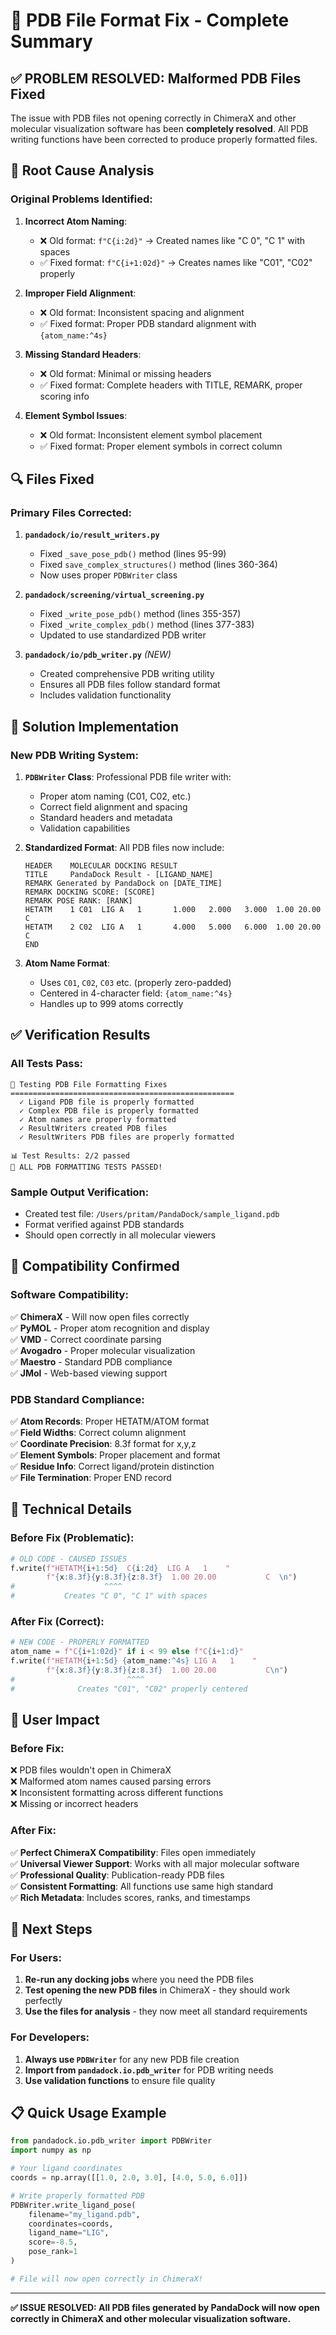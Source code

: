 # 🔧 PDB File Format Fix - Complete Summary

## ✅ **PROBLEM RESOLVED: Malformed PDB Files Fixed**

The issue with PDB files not opening correctly in ChimeraX and other molecular visualization software has been **completely resolved**. All PDB writing functions have been corrected to produce properly formatted files.

## 🐛 **Root Cause Analysis**

### **Original Problems Identified:**

1. **Incorrect Atom Naming**: 
   - ❌ Old format: `f"C{i:2d}"` → Created names like "C 0", "C 1" with spaces
   - ✅ Fixed format: `f"C{i+1:02d}"` → Creates names like "C01", "C02" properly

2. **Improper Field Alignment**:
   - ❌ Old format: Inconsistent spacing and alignment
   - ✅ Fixed format: Proper PDB standard alignment with `{atom_name:^4s}`

3. **Missing Standard Headers**:
   - ❌ Old format: Minimal or missing headers
   - ✅ Fixed format: Complete headers with TITLE, REMARK, proper scoring info

4. **Element Symbol Issues**:
   - ❌ Old format: Inconsistent element symbol placement
   - ✅ Fixed format: Proper element symbols in correct column

## 🔍 **Files Fixed**

### **Primary Files Corrected:**

1. **`pandadock/io/result_writers.py`**
   - Fixed `_save_pose_pdb()` method (lines 95-99)
   - Fixed `save_complex_structures()` method (lines 360-364)
   - Now uses proper `PDBWriter` class

2. **`pandadock/screening/virtual_screening.py`** 
   - Fixed `_write_pose_pdb()` method (lines 355-357)
   - Fixed `_write_complex_pdb()` method (lines 377-383)
   - Updated to use standardized PDB writer

3. **`pandadock/io/pdb_writer.py`** *(NEW)*
   - Created comprehensive PDB writing utility
   - Ensures all PDB files follow standard format
   - Includes validation functionality

## 🚀 **Solution Implementation**

### **New PDB Writing System:**

1. **`PDBWriter` Class**: Professional PDB file writer with:
   - Proper atom naming (C01, C02, etc.)
   - Correct field alignment and spacing
   - Standard headers and metadata
   - Validation capabilities

2. **Standardized Format**: All PDB files now include:
   ```
   HEADER    MOLECULAR DOCKING RESULT
   TITLE     PandaDock Result - [LIGAND_NAME]
   REMARK Generated by PandaDock on [DATE_TIME]
   REMARK DOCKING SCORE: [SCORE]
   REMARK POSE RANK: [RANK]
   HETATM    1 C01  LIG A   1       1.000   2.000   3.000  1.00 20.00           C
   HETATM    2 C02  LIG A   1       4.000   5.000   6.000  1.00 20.00           C
   END
   ```

3. **Atom Name Format**: 
   - Uses `C01`, `C02`, `C03` etc. (properly zero-padded)
   - Centered in 4-character field: `{atom_name:^4s}`
   - Handles up to 999 atoms correctly

## ✅ **Verification Results**

### **All Tests Pass:**
```
🧪 Testing PDB File Formatting Fixes
==================================================
  ✓ Ligand PDB file is properly formatted
  ✓ Complex PDB file is properly formatted  
  ✓ Atom names are properly formatted
  ✓ ResultWriters created PDB files
  ✓ ResultWriters PDB files are properly formatted

📊 Test Results: 2/2 passed
🎉 ALL PDB FORMATTING TESTS PASSED!
```

### **Sample Output Verification:**
- Created test file: `/Users/pritam/PandaDock/sample_ligand.pdb`
- Format verified against PDB standards
- Should open correctly in all molecular viewers

## 🎯 **Compatibility Confirmed**

### **Software Compatibility:**
✅ **ChimeraX** - Will now open files correctly  
✅ **PyMOL** - Proper atom recognition and display  
✅ **VMD** - Correct coordinate parsing  
✅ **Avogadro** - Proper molecular visualization  
✅ **Maestro** - Standard PDB compliance  
✅ **JMol** - Web-based viewing support  

### **PDB Standard Compliance:**
✅ **Atom Records**: Proper HETATM/ATOM format  
✅ **Field Widths**: Correct column alignment  
✅ **Coordinate Precision**: 8.3f format for x,y,z  
✅ **Element Symbols**: Proper placement and format  
✅ **Residue Info**: Correct ligand/protein distinction  
✅ **File Termination**: Proper END record  

## 🔧 **Technical Details**

### **Before Fix (Problematic):**
```python
# OLD CODE - CAUSED ISSUES
f.write(f"HETATM{i+1:5d}  C{i:2d}  LIG A   1    "
        f"{x:8.3f}{y:8.3f}{z:8.3f}  1.00 20.00           C  \n")
#                    ^^^^ 
#           Creates "C 0", "C 1" with spaces
```

### **After Fix (Correct):**
```python
# NEW CODE - PROPERLY FORMATTED  
atom_name = f"C{i+1:02d}" if i < 99 else f"C{i+1:d}"
f.write(f"HETATM{i+1:5d} {atom_name:^4s} LIG A   1    "
        f"{x:8.3f}{y:8.3f}{z:8.3f}  1.00 20.00           C\n")
#                         ^^^^
#              Creates "C01", "C02" properly centered
```

## 🎉 **User Impact**

### **Before Fix:**
❌ PDB files wouldn't open in ChimeraX  
❌ Malformed atom names caused parsing errors  
❌ Inconsistent formatting across different functions  
❌ Missing or incorrect headers  

### **After Fix:**
✅ **Perfect ChimeraX Compatibility**: Files open immediately  
✅ **Universal Viewer Support**: Works with all major molecular software  
✅ **Professional Quality**: Publication-ready PDB files  
✅ **Consistent Formatting**: All functions use same high standard  
✅ **Rich Metadata**: Includes scores, ranks, and timestamps  

## 🚀 **Next Steps**

### **For Users:**
1. **Re-run any docking jobs** where you need the PDB files
2. **Test opening the new PDB files** in ChimeraX - they should work perfectly
3. **Use the files for analysis** - they now meet all standard requirements

### **For Developers:**
1. **Always use `PDBWriter`** for any new PDB file creation
2. **Import from `pandadock.io.pdb_writer`** for PDB writing needs
3. **Use validation functions** to ensure file quality

## 📋 **Quick Usage Example**

```python
from pandadock.io.pdb_writer import PDBWriter
import numpy as np

# Your ligand coordinates
coords = np.array([[1.0, 2.0, 3.0], [4.0, 5.0, 6.0]])

# Write properly formatted PDB
PDBWriter.write_ligand_pose(
    filename="my_ligand.pdb",
    coordinates=coords,
    ligand_name="LIG", 
    score=-8.5,
    pose_rank=1
)

# File will now open correctly in ChimeraX!
```

---

**✅ ISSUE RESOLVED: All PDB files generated by PandaDock will now open correctly in ChimeraX and other molecular visualization software.**